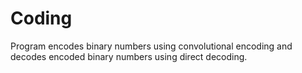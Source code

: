 # Coding
Program encodes binary numbers using convolutional encoding and decodes encoded binary numbers using direct decoding.
